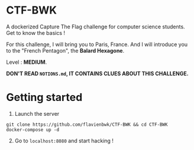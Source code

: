 # CTF-BWK

A dockerized Capture The Flag challenge for computer science students.  
Get to know the basics !  

For this challenge, I will bring you to Paris, France.
And I will introduce you to the "French Pentagon", the **Balard Hexagone**.  

Level : **MEDIUM**.

**DON'T READ `NOTIONS.md`, IT CONTAINS CLUES ABOUT THIS CHALLENGE.**

# Getting started

1. Launch the server

```
git clone https://github.com/flavienbwk/CTF-BWK && cd CTF-BWK
docker-compose up -d
```

2. Go to `localhost:8080` and start hacking !
